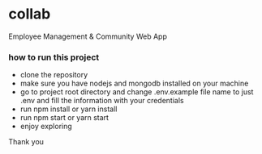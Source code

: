 # collab
Employee Management &amp; Community Web App


### how to run this project
- clone the repository
- make sure you have nodejs and mongodb installed on your machine
- go to project root directory and change .env.example file name to just .env and fill the information with your credentials
- run npm install or yarn install
- run npm start or yarn start
- enjoy exploring


Thank you
